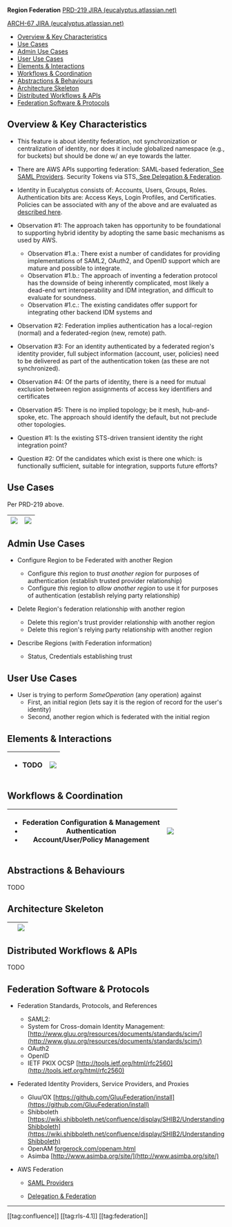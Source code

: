  **Region Federation** [PRD-219 JIRA (eucalyptus.atlassian.net)](https://eucalyptus.atlassian.net/browse/PRD-219)

[ARCH-67 JIRA (eucalyptus.atlassian.net)](https://eucalyptus.atlassian.net/browse/ARCH-67)

  * [Overview & Key Characteristics](#overview-&-key-characteristics)
  * [Use Cases](#use-cases)
  * [Admin Use Cases](#admin-use-cases)
  * [User Use Cases](#user-use-cases)
  * [Elements & Interactions](#elements-&-interactions)
  * [Workflows & Coordination](#workflows-&-coordination)
  * [Abstractions & Behaviours](#abstractions-&-behaviours)
  * [Architecture Skeleton](#architecture-skeleton)
  * [Distributed Workflows & APIs](#distributed-workflows-&-apis)
  * [Federation Software & Protocols ](#federation-software-&-protocols-)



## Overview & Key Characteristics

* This feature is about identity federation, not synchronization or centralization of identity, nor does it include globalized namespace (e.g., for buckets) but should be done w/ an eye towards the latter.
* There are AWS APIs supporting federation: SAML-based federation[, See SAML Providers](http://docs.aws.amazon.com/IAM/latest/UserGuide/idp-managing-identityproviders.html). Security Tokens via STS,[ See Delegation & Federation](http://docs.aws.amazon.com/IAM/latest/UserGuide/WorkingWithRoles.html).
* Identity in Eucalyptus consists of: Accounts, Users, Groups, Roles. Authentication bits are: Access Keys, Login Profiles, and Certificaties. Policies can be associated with any of the above and are evaluated as [described here](http://docs.aws.amazon.com/IAM/latest/UserGuide/AccessPolicyLanguage_EvaluationLogic.html#policy-eval-basics).
* Observation #1: The approach taken has opportunity to be foundational to supporting hybrid identity by adopting the same basic mechanisms as used by AWS.
    * Observation #1.a.: There exist a number of candidates for providing implementations of SAML2, OAuth2, and OpenID support which are mature and possible to integrate.
    * Observation #1.b.: The approach of inventing a federation protocol has the downside of being inherently complicated, most likely a dead-end wrt interoperability and IDM integration, and difficult to evaluate for soundness.
    * Observation #1.c.: The existing candidates offer support for integrating other backend IDM systems and

    
* Observation #2: Federation implies authentication has a local-region (normal) and a federated-region (new, remote) path.
* Observation #3: For an identity authenticated by a federated region's identity provider, full subject information (account, user, policies) need to be delivered as part of the authentication token (as these are not synchronized).
* Observation #4: Of the parts of identity, there is a need for mutual exclusion between region assignments of access key identifiers and certificates
* Observation #5: There is no implied topology; be it mesh, hub-and-spoke, etc. The approach should identify the default, but not preclude other topologies.
* Question #1: Is the existing STS-driven transient identity the right integration point?
* Question #2: Of the candidates which exist is there one which: is functionally sufficient, suitable for integration, supports future efforts?


## Use Cases
Per PRD-219 above.



| ![](images/architecture/arch-67-use-case-admin.inc.png) | ![](images/architecture/arch-67-use-case-user-2.inc.png) | 
|  --- |  --- | 


## Admin Use Cases

* Configure Region to be Federated with another Region
    * Configure  _this_  region to  _trust another region_  for purposes of authentication (establish trusted provider relationship)
    * Configure  _this_ region to  _allow another region_  to use it for purposes of authentication (establish relying party relationship)

    
* Delete Region's federation relationship with another region

    
    * Delete this region's trust provider relationship with another region
    * Delete this region's relying party relationship with another region

    
* Describe Regions (with Federation information)
    * Status, Credentials establishing trust

    


## User Use Cases

* User is trying to perform  _SomeOperation_ (any operation) against
    * First, an initial region (lets say it is the region of record for the user's identity)
    * Second, another region which is federated with the initial region

    




## Elements & Interactions


| <ul><li>TODO</li></ul> | ![](images/architecture/elements.png) | 
|  --- |  --- | 






## Workflows & Coordination


| <ul><li>Federation Configuration & Management</li><li>Authentication</li><li>Account/User/Policy Management </li></ul> | ![](images/architecture/workflows.png) | 
|  --- |  --- | 






## Abstractions & Behaviours
TODO


## Architecture Skeleton


|  | ![](images/architecture/skeleton.png) | 
|  --- |  --- | 






## Distributed Workflows & APIs
TODO




## Federation Software & Protocols 

* Federation Standards, Protocols, and References
    * SAML2:
    * System for Cross-domain Identity Management: [http://www.gluu.org/resources/documents/standards/scim/](http://www.gluu.org/resources/documents/standards/scim/)
    * OAuth2
    * OpenID
    * IETF PKIX OCSP [http://tools.ietf.org/html/rfc2560](http://tools.ietf.org/html/rfc2560)

    
* Federated Identity Providers, Service Providers, and Proxies
    * Gluu/OX [https://github.com/GluuFederation/install](https://github.com/GluuFederation/install)
    * Shibboleth [https://wiki.shibboleth.net/confluence/display/SHIB2/UnderstandingShibboleth](https://wiki.shibboleth.net/confluence/display/SHIB2/UnderstandingShibboleth)
    * OpenAM [forgerock.com/openam.html](http://forgerock.com/openam.html)
    * Asimba [http://www.asimba.org/site/](http://www.asimba.org/site/)



    
* AWS Federation


    * [SAML Providers](http://docs.aws.amazon.com/IAM/latest/UserGuide/idp-managing-identityproviders.html)


    * [Delegation & Federation](http://docs.aws.amazon.com/IAM/latest/UserGuide/WorkingWithRoles.html)



    



*****

[[tag:confluence]]
[[tag:rls-4.1]]
[[tag:federation]]
